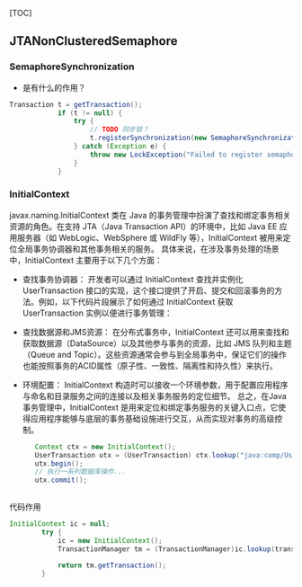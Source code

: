 [TOC]

## JTANonClusteredSemaphore

### SemaphoreSynchronization

- 是有什么的作用？

```java
Transaction t = getTransaction();
            if (t != null) {
                try {
                    // TODO 同步锁？
                    t.registerSynchronization(new SemaphoreSynchronization(lockName));
                } catch (Exception e) {
                    throw new LockException("Failed to register semaphore with Transaction.", e);
                }
            }
```

### InitialContext

javax.naming.InitialContext 类在 Java 的事务管理中扮演了查找和绑定事务相关资源的角色。在支持 JTA（Java Transaction API）的环境中，比如 Java EE 应用服务器（如 WebLogic、WebSphere 或 WildFly 等），InitialContext 被用来定位全局事务协调器和其他事务相关的服务。
具体来说，在涉及事务处理的场景中，InitialContext 主要用于以下几个方面：

- 查找事务协调器：
  开发者可以通过 InitialContext 查找并实例化 UserTransaction 接口的实现，这个接口提供了开启、提交和回滚事务的方法。例如，以下代码片段展示了如何通过 InitialContext 获取 UserTransaction 实例以便进行事务管理：

- 查找数据源和JMS资源：
  在分布式事务中，InitialContext 还可以用来查找和获取数据源（DataSource）以及其他参与事务的资源，比如 JMS 队列和主题（Queue and Topic）。这些资源通常会参与到全局事务中，保证它们的操作也能按照事务的ACID属性（原子性、一致性、隔离性和持久性）来执行。

- 环境配置：
  InitialContext 构造时可以接收一个环境参数，用于配置应用程序与命名和目录服务之间的连接以及相关事务服务的定位细节。
  总之，在Java事务管理中，InitialContext 是用来定位和绑定事务服务的关键入口点，它使得应用程序能够与底层的事务基础设施进行交互，从而实现对事务的高级控制。

  ```java
     Context ctx = new InitialContext();
     UserTransaction utx = (UserTransaction) ctx.lookup("java:comp/UserTransaction");
     utx.begin();
     // 执行一系列数据库操作...
     utx.commit();
     
  ```

  

代码作用

```java
InitialContext ic = null; 
        try {
            ic = new InitialContext(); 
            TransactionManager tm = (TransactionManager)ic.lookup(transactionManagerJNDIName);
            
            return tm.getTransaction();
        }
```

